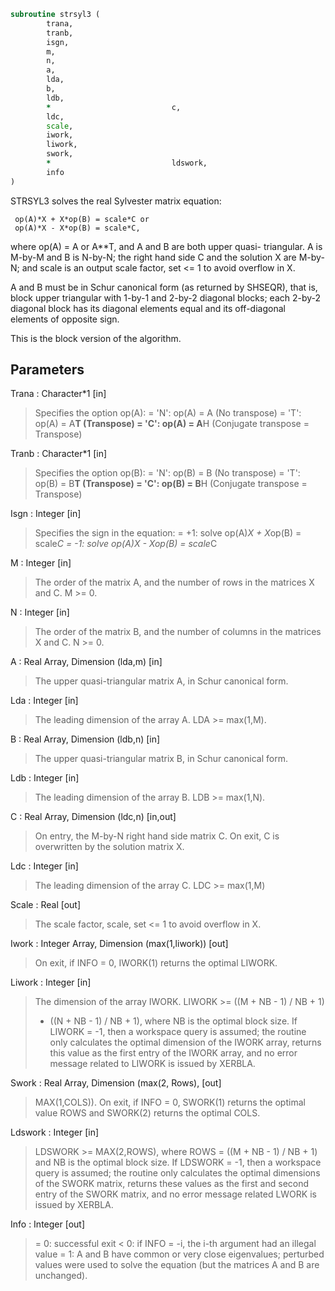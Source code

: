 ```fortran
subroutine strsyl3 (
		trana,
		tranb,
		isgn,
		m,
		n,
		a,
		lda,
		b,
		ldb,
		*                           c,
		ldc,
		scale,
		iwork,
		liwork,
		swork,
		*                           ldswork,
		info
)
```

  STRSYL3 solves the real Sylvester matrix equation:

     op(A)*X + X*op(B) = scale*C or
     op(A)*X - X*op(B) = scale*C,

  where op(A) = A or A**T, and  A and B are both upper quasi-
  triangular. A is M-by-M and B is N-by-N; the right hand side C and
  the solution X are M-by-N; and scale is an output scale factor, set
  <= 1 to avoid overflow in X.

  A and B must be in Schur canonical form (as returned by SHSEQR), that
  is, block upper triangular with 1-by-1 and 2-by-2 diagonal blocks;
  each 2-by-2 diagonal block has its diagonal elements equal and its
  off-diagonal elements of opposite sign.

  This is the block version of the algorithm.

## Parameters
Trana : Character*1 [in]
> Specifies the option op(A):
> = 'N': op(A) = A    (No transpose)
> = 'T': op(A) = A**T (Transpose)
> = 'C': op(A) = A**H (Conjugate transpose = Transpose)

Tranb : Character*1 [in]
> Specifies the option op(B):
> = 'N': op(B) = B    (No transpose)
> = 'T': op(B) = B**T (Transpose)
> = 'C': op(B) = B**H (Conjugate transpose = Transpose)

Isgn : Integer [in]
> Specifies the sign in the equation:
> = +1: solve op(A)*X + X*op(B) = scale*C
> = -1: solve op(A)*X - X*op(B) = scale*C

M : Integer [in]
> The order of the matrix A, and the number of rows in the
> matrices X and C. M >= 0.

N : Integer [in]
> The order of the matrix B, and the number of columns in the
> matrices X and C. N >= 0.

A : Real Array, Dimension (lda,m) [in]
> The upper quasi-triangular matrix A, in Schur canonical form.

Lda : Integer [in]
> The leading dimension of the array A. LDA >= max(1,M).

B : Real Array, Dimension (ldb,n) [in]
> The upper quasi-triangular matrix B, in Schur canonical form.

Ldb : Integer [in]
> The leading dimension of the array B. LDB >= max(1,N).

C : Real Array, Dimension (ldc,n) [in,out]
> On entry, the M-by-N right hand side matrix C.
> On exit, C is overwritten by the solution matrix X.

Ldc : Integer [in]
> The leading dimension of the array C. LDC >= max(1,M)

Scale : Real [out]
> The scale factor, scale, set <= 1 to avoid overflow in X.

Iwork : Integer Array, Dimension (max(1,liwork)) [out]
> On exit, if INFO = 0, IWORK(1) returns the optimal LIWORK.

Liwork : Integer [in]
> The dimension of the array IWORK. LIWORK >=  ((M + NB - 1) / NB + 1)
> + ((N + NB - 1) / NB + 1), where NB is the optimal block size.
> If LIWORK = -1, then a workspace query is assumed; the routine
> only calculates the optimal dimension of the IWORK array,
> returns this value as the first entry of the IWORK array, and
> no error message related to LIWORK is issued by XERBLA.

Swork : Real Array, Dimension (max(2, Rows), [out]
> MAX(1,COLS)).
> On exit, if INFO = 0, SWORK(1) returns the optimal value ROWS
> and SWORK(2) returns the optimal COLS.

Ldswork : Integer [in]
> LDSWORK >= MAX(2,ROWS), where ROWS = ((M + NB - 1) / NB + 1)
> and NB is the optimal block size.
> If LDSWORK = -1, then a workspace query is assumed; the routine
> only calculates the optimal dimensions of the SWORK matrix,
> returns these values as the first and second entry of the SWORK
> matrix, and no error message related LWORK is issued by XERBLA.

Info : Integer [out]
> = 0: successful exit
> < 0: if INFO = -i, the i-th argument had an illegal value
> = 1: A and B have common or very close eigenvalues; perturbed
> values were used to solve the equation (but the matrices
> A and B are unchanged).

